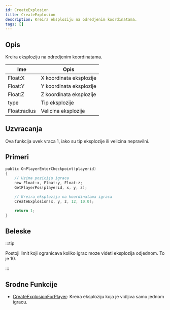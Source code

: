```yaml
---
id: CreateExplosion
title: CreateExplosion
description: Kreira eksploziju na odredjenim koordinatama.
tags: []
---
```


## Opis

Kreira eksploziju na odredjenim koordinatama.

| Ime          | Opis                    |
| ------------ | ----------------------- |
| Float:X      | X koordinata eksplozije |
| Float:Y      | Y koordinata eksplozije |
| Float:Z      | Z koordinata eksplozije |
| type         | Tip eksplozije          |
| Float:radius | Velicina eksplozije     |

## Uzvracanja

Ova funkcija uvek vraca 1, iako su tip eksplozije ili velicina nepravilni.

## Primeri

```c
public OnPlayerEnterCheckpoint(playerid)
{
    // Uzima poziciju igraca
    new Float:x, Float:y, Float:z;
    GetPlayerPos(playerid, x, y, z);

    // Kreira eksploziju na koordinatama igraca
    CreateExplosion(x, y, z, 12, 10.0);

    return 1;
}
```

## Beleske

:::tip

Postoji limit koji ogranicava koliko igrac moze videti eksplozija odjednom. To je 10.

:::

## Srodne Funkcije

- [CreateExplosionForPlayer](CreateExplosionForPlayer.md): Kreira eksploziju koja je vidljiva samo jednom igracu.
